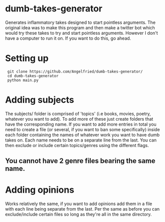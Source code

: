 # dumb-takes-generator
Generates inflammatory takes designed to start pointless arguments. 
The original idea was to make this program and then make a twitter bot which would try these takes to try and start pointless arguments. However I don't have a computer to run it on. If you want to do this, go ahead.
# Setting up
```
 git clone https://github.com/Angelfried/dumb-takes-generator/
 cd dumb-takes-generator
 python main.py
```

# Adding subjects
The subjects/ folder is comprised of 'topics' (i.e books, movies, poetry, whatever you want to add). To add more of these just create folders that have the corresponding name. If you want to add more entries in total you need to create a file (or several, if you want to ban some specifically) inside each folder containing the names of whatever work you want to have dumb takes on. Each name needs to be on a separate line from the last.
You can then exclude or include certain topics/genres using the different flags.
## You cannot have 2 genre files bearing the same name.

# Adding opinions
Works relatively the same, if you want to add opinions add them in a file with each line being separate from the last. Per the same as before you can exclude/include certain files so long as they're all in the same directory.
